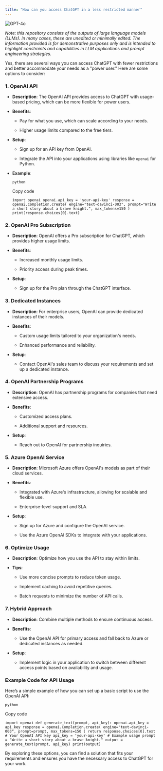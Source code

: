 ```yaml
---
title: "How can you access ChatGPT in a less restricted manner"
---
```

![GPT-4o](https://img.shields.io/badge/GPT--4o-3333FF?style=for-the-badge&logo=openai&logoColor=white)



*Note: this repository consists of the outputs of large language models (LLMs). In many cases, these are unedited or minimally edited. The information provided is for demonstrative purposes only and is intended to highlight constraints and capabilities in LLM applications and prompt engineering strategies.*




Yes, there are several ways you can access ChatGPT with fewer restrictions and better accommodate your needs as a "power user." Here are some options to consider:

### 1\. **OpenAI API**

*   **Description**: The OpenAI API provides access to ChatGPT with usage-based pricing, which can be more flexible for power users.
    
*   **Benefits**:
    
    *   Pay for what you use, which can scale according to your needs.
        
    *   Higher usage limits compared to the free tiers.
        
*   **Setup**:
    
    *   Sign up for an API key from OpenAI.
        
    *   Integrate the API into your applications using libraries like `openai` for Python.
        
*   **Example**:
    
        python
    
    Copy code
    
    `import openai openai.api_key = 'your-api-key' response = openai.Completion.create( engine="text-davinci-003", prompt="Write a short story about a brave knight.", max_tokens=150 ) print(response.choices[0].text)`
    

### 2\. **OpenAI Pro Subscription**

*   **Description**: OpenAI offers a Pro subscription for ChatGPT, which provides higher usage limits.
    
*   **Benefits**:
    
    *   Increased monthly usage limits.
        
    *   Priority access during peak times.
        
*   **Setup**:
    
    *   Sign up for the Pro plan through the ChatGPT interface.
        

### 3\. **Dedicated Instances**

*   **Description**: For enterprise users, OpenAI can provide dedicated instances of their models.
    
*   **Benefits**:
    
    *   Custom usage limits tailored to your organization's needs.
        
    *   Enhanced performance and reliability.
        
*   **Setup**:
    
    *   Contact OpenAI's sales team to discuss your requirements and set up a dedicated instance.
        

### 4\. **OpenAI Partnership Programs**

*   **Description**: OpenAI has partnership programs for companies that need extensive access.
    
*   **Benefits**:
    
    *   Customized access plans.
        
    *   Additional support and resources.
        
*   **Setup**:
    
    *   Reach out to OpenAI for partnership inquiries.
        

### 5\. **Azure OpenAI Service**

*   **Description**: Microsoft Azure offers OpenAI's models as part of their cloud services.
    
*   **Benefits**:
    
    *   Integrated with Azure's infrastructure, allowing for scalable and flexible use.
        
    *   Enterprise-level support and SLA.
        
*   **Setup**:
    
    *   Sign up for Azure and configure the OpenAI service.
        
    *   Use the Azure OpenAI SDKs to integrate with your applications.
        

### 6\. **Optimize Usage**

*   **Description**: Optimize how you use the API to stay within limits.
    
*   **Tips**:
    
    *   Use more concise prompts to reduce token usage.
        
    *   Implement caching to avoid repetitive queries.
        
    *   Batch requests to minimize the number of API calls.
        

### 7\. **Hybrid Approach**

*   **Description**: Combine multiple methods to ensure continuous access.
    
*   **Benefits**:
    
    *   Use the OpenAI API for primary access and fall back to Azure or dedicated instances as needed.
        
*   **Setup**:
    
    *   Implement logic in your application to switch between different access points based on availability and usage.
        

### Example Code for API Usage

Here’s a simple example of how you can set up a basic script to use the OpenAI API:

    python

Copy code

`import openai def generate_text(prompt, api_key): openai.api_key = api_key response = openai.Completion.create( engine="text-davinci-003", prompt=prompt, max_tokens=150 ) return response.choices[0].text # Your OpenAI API key api_key = 'your-api-key' # Example usage prompt = "Write a short story about a brave knight." output = generate_text(prompt, api_key) print(output)`

By exploring these options, you can find a solution that fits your requirements and ensures you have the necessary access to ChatGPT for your work.